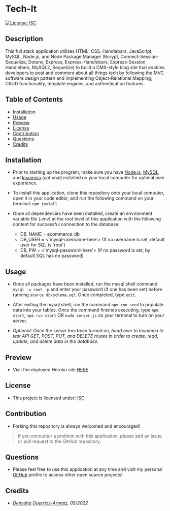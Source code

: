 # Tech-It

[![License: ISC](https://img.shields.io/badge/License-ISC-blue.svg)](https://opensource.org/licenses/ISC)

## Description
This full stack application utilizes HTML, CSS, Handlebars, JavaScript, MySQL, Node.js, and Node Package Manager (Bcrypt, Connect-Session-Sequelize, Dotenv, Express, Express-Handlebars, Express-Session, Handlebars, MySQL2, Sequelize) to build a CMS-style blog site that enables developers to post and comment about all things tech by following the MVC software design pattern and implementing Object-Relational Mapping, CRUD functionality, template engines, and authentication features.

## Table of Contents
  - [Installation](#installation)
  - [Usage](#usage)
  - [Preview](#preview)
  - [License](#license)
  - [Contribution](#contribution)
  - [Questions](#questions)
  - [Credits](#credits)

## Installation
- Prior to starting up the program, make sure you have [Node.js](https://nodejs.org/en/download/), [MySQL](https://coding-boot-camp.github.io/full-stack/mysql/mysql-installation-guide), and [Insomnia](https://insomnia.rest/download) (optional) installed on your local computer for optimal user experience.

- To install this application, clone this repository onto your local computer, open it in your code editor, and run the following command on your terminal: ```npm install```

- Once all dependencies have been installed, create an environment variable file (.env) at the root level of this application with the following content for successful connection to the database:
    - DB_NAME = ecommerce_db
    - DB_USER = <'mysql-username-here'> (If no username is set, default user for SQL is 'root')
    - DB_PW = <'mysql-password-here'> (If no password is set, by default SQL has no password)

## Usage
- Once all packages have been installed, run the mysql shell command ```mysql -u root -p``` and enter your password (if one has been set) before running ```source db/schema.sql```. Once completed, type ```exit```.

- After exiting the mysql shell, run the command ```npm run seed``` to populate data into your tables. Once the command finishes executing, type ```npm start```, ```npm run start``` OR ```node server.js``` on your terminal to turn on your server.

- *Optional: Once the server has been turned on, head over to Insomnia to test API GET, POST, PUT, and DELETE routes in order to create, read, update, and delete data in the database.* 

## Preview
- Visit the deployed Heroku site [HERE](https://tech-it.herokuapp.com/signup)

## License
- This project is licensed under: [ISC](https://opensource.org/licenses/ISC)

## Contribution 
- Forking this repository is always welcomed and encouraged!

> If you encounter a problem with this application, please add an issue or pull request to the GitHub repository. 

## Questions
- Please feel free to use this application at any time and visit my personal [GitHub](https://github.com/denysha-abigail) profile to access other open source projects! 

## Credits
- *[Denysha Guerrios-Armaiz](https://github.com/denysha-abigail), 05/2022*